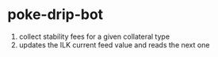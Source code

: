# poke-drip-bot
1. collect stability fees for a given collateral type
2. updates the ILK current feed value and reads the next one
